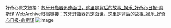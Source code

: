 好奇心原文链接：[苏牙开瓶器迅速面世，这里是背后的故事_娱乐_好奇心日报-俞斯译](https://www.qdaily.com/articles/1364.html)
WebArchive归档链接：[苏牙开瓶器迅速面世，这里是背后的故事_娱乐_好奇心日报-俞斯译](http://web.archive.org/web/20190623145838/https://www.qdaily.com/articles/1364.html)
![image](http://ww3.sinaimg.cn/large/007d5XDply1g3v4d8w52sj30u02yte81)